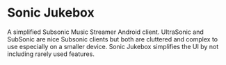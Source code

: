 # Sonic Jukebox
A simplified Subsonic Music Streamer Android client.  UltraSonic and SubSonic are nice Subsonic clients but both
are cluttered and complex to use especially on a smaller device.
Sonic Jukebox simplifies the UI by not including rarely used features.
